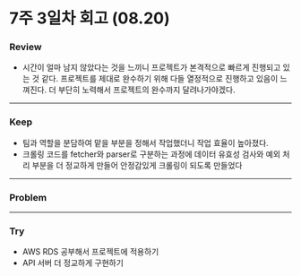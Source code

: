 # 7주 3일차 회고 (08.20)

### Review
- 시간이 얼마 남지 않았다는 것을 느끼니 프로젝트가 본격적으로 빠르게 진행되고 있는 것 같다. 프로젝트를 제대로 완수하기 위해 다들 열정적으로 진행하고 있음이 느껴진다. 더 부단히 노력해서 프로젝트의 완수까지 달려나가야겠다.

---
### Keep
- 팀과 역할을 분담하여 맡을 부분을 정해서 작업했더니 작업 효율이 높아졌다.
- 크롤링 코드를 fetcher와 parser로 구분하는 과정에 데이터 유효성 검사와 예외 처리 부분을 더 정교하게 만들어 안정감있게 크롤링이 되도록 만들었다

---
### Problem

---
### Try
- AWS RDS 공부해서 프로젝트에 적용하기
- API 서버 더 정교하게 구현하기
